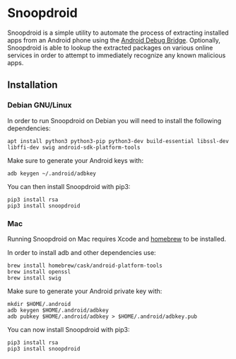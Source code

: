 # Snoopdroid

Snoopdroid is a simple utility to automate the process of extracting installed apps from an Android phone using the [Android Debug Bridge](https://developer.android.com/studio/command-line/adb). Optionally, Snoopdroid is able to lookup the extracted packages on various online services in order to attempt to immediately recognize any known malicious apps.

## Installation

### Debian GNU/Linux

In order to run Snoopdroid on Debian you will need to install the following dependencies:

    apt install python3 python3-pip python3-dev build-essential libssl-dev libffi-dev swig android-sdk-platform-tools

Make sure to generate your Android keys with:

    adb keygen ~/.android/adbkey

You can then install Snoopdroid with pip3:

    pip3 install rsa
    pip3 install snoopdroid

### Mac

Running Snoopdroid on Mac requires Xcode and [homebrew](https://brew.sh) to be installed.

In order to install adb and other dependencies use:

    brew install homebrew/cask/android-platform-tools
    brew install openssl
    brew install swig

Make sure to generate your Android private key with:

    mkdir $HOME/.android
    adb keygen $HOME/.android/adbkey
    adb pubkey $HOME/.android/adbkey > $HOME/.android/adbkey.pub

You can now install Snoopdroid with pip3:

    pip3 install rsa
    pip3 install snoopdroid
